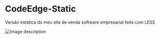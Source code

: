 # CodeEdge-Static
Versão estática do meu site de venda software empresarial feita com LESS


![Image description](https://postimg.cc/XGDqNV7X)
